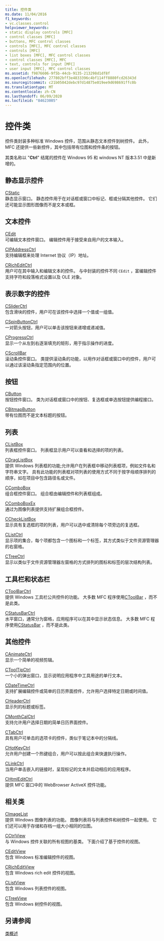 ```yaml
---
title: 控件类
ms.date: 11/04/2016
f1_keywords:
- vc.classes.control
helpviewer_keywords:
- static display controls [MFC]
- control classes [MFC]
- buttons, MFC control classes
- controls [MFC], MFC control classes
- controls [MFC]
- list boxes [MFC], MFC control classes
- control classes [MFC], MFC
- text, controls for input [MFC]
- user input [MFC], MFC control classes
ms.assetid: f9876606-9f5b-44cb-9135-213298d1df8f
ms.openlocfilehash: 277802bff3e4833396c4bf114ff8880fcd26343d
ms.sourcegitcommit: c21b05042debc97d14875e019ee9d698691ffc0b
ms.translationtype: MT
ms.contentlocale: zh-CN
ms.lasthandoff: 06/09/2020
ms.locfileid: "84623005"
---
```

# <a name="control-classes"></a>控件类

控件类封装多种标准 Windows 控件，范围从静态文本控件到树控件。 此外，MFC 还提供一些新控件，其中包括带有位图和控件条的按钮。

其类名称以 "**Ctrl**" 结尾的控件在 Windows 95 和 windows NT 版本3.51 中是新增的。

## <a name="static-display-controls"></a>静态显示控件

[CStatic](reference/cstatic-class.md)<br/>
静态显示窗口。 静态控件用于在对话框或窗口中标记、框或分隔其他控件。 它们还可能显示图形图像而不是文本或框。

## <a name="text-controls"></a>文本控件

[CEdit](reference/cedit-class.md)<br/>
可编辑文本控件窗口。 编辑控件用于接受来自用户的文本输入。

[CIPAddressCtrl](reference/cipaddressctrl-class.md)<br/>
支持编辑框来处理 Internet 协议（IP）地址。

[CRichEditCtrl](reference/cricheditctrl-class.md)<br/>
用户可在其中输入和编辑文本的控件。 与中封装的控件不同 `CEdit` ，富编辑控件支持字符和段落格式设置以及 OLE 对象。

## <a name="controls-that-represent-numbers"></a>表示数字的控件

[CSliderCtrl](reference/csliderctrl-class.md)<br/>
包含滑块的控件，用户可在该控件中选择一个值或一组值。

[CSpinButtonCtrl](reference/cspinbuttonctrl-class.md)<br/>
一对箭头按钮，用户可以单击该按钮来递增或递减值。

[CProgressCtrl](reference/cprogressctrl-class.md)<br/>
显示一个从左到右逐渐填充的矩形，用于指示操作的进度。

[CScrollBar](reference/cscrollbar-class.md)<br/>
滚动条控件窗口。 类提供滚动条的功能，以用作对话框或窗口中的控件，用户可以通过该滚动条指定范围内的位置。

## <a name="buttons"></a>按钮

[CButton](reference/cbutton-class.md)<br/>
按钮控件窗口。 类为对话框或窗口中的按钮、复选框或单选按钮提供编程接口。

[CBitmapButton](reference/cbitmapbutton-class.md)<br/>
带有位图而不是文本标题的按钮。

## <a name="lists"></a>列表

[CListBox](reference/clistbox-class.md)<br/>
列表框控件窗口。 列表框显示用户可以查看和选择的项的列表。

[CDragListBox](reference/cdraglistbox-class.md)<br/>
提供 Windows 列表框的功能;允许用户在列表框中移动列表框项，例如文件名和字符串文字。 具有此功能的列表框对项列表的使用方式不同于按字母顺序排列的顺序，如在项目中包含路径名或文件。

[CComboBox](reference/ccombobox-class.md)<br/>
组合框控件窗口。 组合框由编辑控件和列表框组成。

[CComboBoxEx](reference/ccomboboxex-class.md)<br/>
通过为图像列表提供支持扩展组合框控件。

[CCheckListBox](reference/cchecklistbox-class.md)<br/>
显示具有复选框的项的列表，用户可以选中或清除每个项旁边的复选框。

[CListCtrl](reference/clistctrl-class.md)<br/>
显示项的集合，每个项都包含一个图标和一个标签，其方式类似于文件资源管理器的右窗格。

[CTreeCtrl](reference/ctreectrl-class.md)<br/>
显示以类似于文件资源管理器左窗格的方式排列的图标和标签的层次结构列表。

## <a name="toolbars-and-status-bars"></a>工具栏和状态栏

[CToolBarCtrl](reference/ctoolbarctrl-class.md)<br/>
提供 Windows 工具栏公共控件的功能。 大多数 MFC 程序使用[CToolBar](reference/ctoolbar-class.md) ，而不是此类。

[CStatusBarCtrl](reference/cstatusbarctrl-class.md)<br/>
水平窗口，通常分为窗格，应用程序可以在其中显示状态信息。 大多数 MFC 程序使用[CStatusBar](reference/cstatusbar-class.md) ，而不是此类。

## <a name="miscellaneous-controls"></a>其他控件

[CAnimateCtrl](reference/canimatectrl-class.md)<br/>
显示一个简单的视频剪辑。

[CToolTipCtrl](reference/ctooltipctrl-class.md)<br/>
一个小的弹出窗口，显示说明应用程序中工具用途的单行文本。

[CDateTimeCtrl](reference/cdatetimectrl-class.md)<br/>
支持扩展编辑控件或简单的日历界面控件，允许用户选择特定日期或时间值。

[CHeaderCtrl](reference/cheaderctrl-class.md)<br/>
显示列的标题或标签。

[CMonthCalCtrl](reference/cmonthcalctrl-class.md)<br/>
支持允许用户选择日期的简单日历界面控件。

[CTabCtrl](reference/ctabctrl-class.md)<br/>
具有用户可单击的选项卡的控件，类似于笔记本中的分隔线。

[CHotKeyCtrl](reference/chotkeyctrl-class.md)<br/>
允许用户创建一个热键组合，用户可以按此组合来快速执行操作。

[CLinkCtrl](reference/clinkctrl-class.md)<br/>
当用户单击嵌入的链接时，呈现标记的文本并启动相应的应用程序。

[CHtmlEditCtrl](reference/chtmleditctrl-class.md)<br/>
提供 MFC 窗口中的 WebBrowser ActiveX 控件功能。

## <a name="related-classes"></a>相关类

[CImageList](reference/cimagelist-class.md)<br/>
提供 Windows 图像列表的功能。 图像列表将与列表控件和树控件一起使用。 它们还可以用于存储和存档一组大小相同的位图。

[CCtrlView](reference/cctrlview-class.md)<br/>
与 Windows 控件关联的所有视图的基类。 下面介绍了基于控件的视图。

[CEditView](reference/ceditview-class.md)<br/>
包含 Windows 标准编辑控件的视图。

[CRichEditView](reference/cricheditview-class.md)<br/>
包含 Windows rich edit 控件的视图。

[CListView](reference/clistview-class.md)<br/>
包含 Windows 列表控件的视图。

[CTreeView](reference/ctreeview-class.md)<br/>
包含 Windows 树控件的视图。

## <a name="see-also"></a>另请参阅

[类概述](class-library-overview.md)
